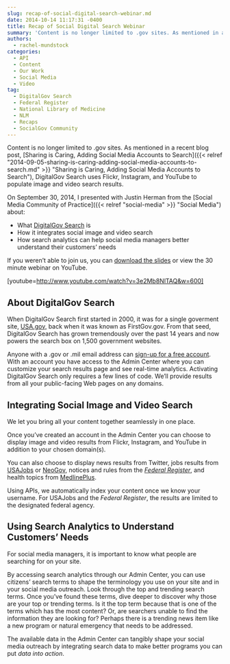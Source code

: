 ```yaml
---
slug: recap-of-social-digital-search-webinar.md
date: 2014-10-14 11:17:31 -0400
title: Recap of Social Digital Search Webinar
summary: 'Content is no longer limited to .gov sites. As mentioned in a recent blog post, Sharing is Caring, Adding Social Media Accounts to Search, DigitalGov Search uses Flickr, Instagram, and YouTube to populate image and video search results. On September 30, 2014, I presented with Justin Herman from the Social Media Community of Practice about: What'
authors:
  - rachel-mundstock
categories:
  - API
  - Content
  - Our Work
  - Social Media
  - Video
tag:
  - DigitalGov Search
  - Federal Register
  - National Library of Medicine
  - NLM
  - Recaps
  - SocialGov Community
---
```


Content is no longer limited to .gov sites. As mentioned in a recent blog post, [Sharing is Caring, Adding Social Media Accounts to Search]({{< relref "2014-09-05-sharing-is-caring-adding-social-media-accounts-to-search.md" >}} "Sharing is Caring, Adding Social Media Accounts to Search"), DigitalGov Search uses Flickr, Instagram, and YouTube to populate image and video search results.

On September 30, 2014, I presented with Justin Herman from the [Social Media Community of Practice]({{< relref "social-media" >}} "Social Media") about:

  * What [DigitalGov Search](http://search.WHATEVER/) is
  * How it integrates social image and video search
  * How search analytics can help social media managers better understand their customers’ needs

If you weren&#8217;t able to join us, you can [download the slides](http://www.slideshare.net/DigitalGov/digital-gov-university-webinar-social-digital-search-september-30-2014 "DigitalGov University webinar: Social Digital Search, 9/30/2014") or view the 30 minute webinar on YouTube.

[youtube=http://www.youtube.com/watch?v=3e2Mb8NlTAQ&w=600]

## 

## About DigitalGov Search

When DigitalGov Search first started in 2000, it was for a single goverment site, [USA.gov,](http://www.usa.gov/) back when it was known as FirstGov.gov. From that seed, DigitalGov Search has grown tremendously over the past 14 years and now powers the search box on 1,500 government websites.

Anyone with a .gov or .mil email address can [sign-up for a free account](http://search.WHATEVER/). With an account you have access to the Admin Center where you can customize your search results page and see real-time analytics. Activating DigitalGov Search only requires a few lines of code. We’ll provide results from all your public-facing Web pages on any domains.

## Integrating Social Image and Video Search

We let you bring all your content together seamlessly in one place.

Once you’ve created an account in the Admin Center you can choose to display image and video results from Flickr, Instagram, and YouTube in addition to your chosen domain(s).

You can also choose to display news results from Twitter, jobs results from [USAJobs](https://www.usajobs.gov/) or [NeoGov](https://www.neogov.com/), notices and rules from the [_Federal Register_](https://www.federalregister.gov/), and health topics from [MedlinePlus](http://www.nlm.nih.gov/medlineplus/).

Using APIs, we automatically index your content once we know your username. For USAJobs and the _Federal Register_, the results are limited to the designated federal agency.

## Using Search Analytics to Understand Customers’ Needs

For social media managers, it is important to know what people are searching for on your site.

By accessing search analytics through our Admin Center, you can use citizens’ search terms to shape the terminology you use on your site and in your social media outreach. Look through the top and trending search terms. Once you’ve found these terms, dive deeper to discover why those are your top or trending terms. Is it the top term because that is one of the terms which has the most content? Or, are searchers unable to find the information they are looking for? Perhaps there is a trending news item like a new program or natural emergency that needs to be addressed.

The available data in the Admin Center can tangibly shape your social media outreach by integrating search data to make better programs you can put _data into action_.